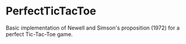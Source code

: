# PerfectTicTacToe
Basic implementation of Newell and Simson's proposition (1972) for a perfect Tic-Tac-Toe game.
